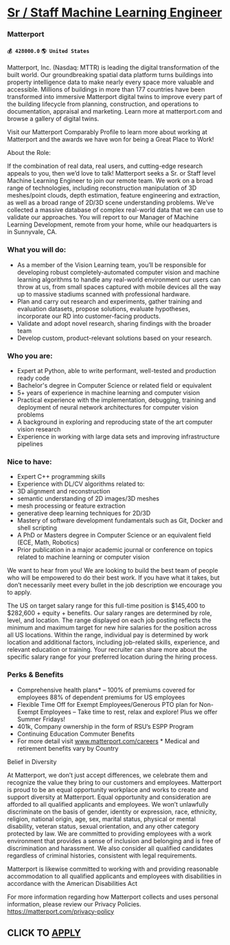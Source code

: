 # [Sr / Staff Machine Learning Engineer](https://www.remotewlb.com/apply/sr-staff-machine-learning-engineer-36253)  
### Matterport  
#### `💰 428000.0` `🌎 United States`  

Matterport, Inc. (Nasdaq: MTTR) is leading the digital transformation of the built world. Our groundbreaking spatial data platform turns buildings into property intelligence data to make nearly every space more valuable and accessible. Millions of buildings in more than 177 countries have been transformed into immersive Matterport digital twins to improve every part of the building lifecycle from planning, construction, and operations to documentation, appraisal and marketing. Learn more at matterport.com and browse a gallery of digital twins.

Visit our Matterport Comparably Profile to learn more about working at Matterport and the awards we have won for being a Great Place to Work!

About the Role:

If the combination of real data, real users, and cutting-edge research appeals to you, then we’d love to talk! Matterport seeks a Sr. or Staff level Machine Learning Engineer to join our remote team. We work on a broad range of technologies, including reconstruction manipulation of 3D meshes/point clouds, depth estimation, feature engineering and extraction, as well as a broad range of 2D/3D scene understanding problems. We’ve collected a massive database of complex real-world data that we can use to validate our approaches. You will report to our Manager of Machine Learning Development, remote from your home, while our headquarters is in Sunnyvale, CA.

### What you will do:

  * As a member of the Vision Learning team, you’ll be responsible for developing robust completely-automated computer vision and machine learning algorithms to handle any real-world environment our users can throw at us, from small spaces captured with mobile devices all the way up to massive stadiums scanned with professional hardware.
  * Plan and carry out research and experiments, gather training and evaluation datasets, propose solutions, evaluate hypotheses, incorporate our RD into customer-facing products.
  * Validate and adopt novel research, sharing findings with the broader team
  * Develop custom, product-relevant solutions based on your research.

### Who you are:

  * Expert at Python, able to write performant, well-tested and production ready code
  * Bachelor's degree in Computer Science or related field or equivalent 
  * 5+ years of experience in machine learning and computer vision
  * Practical experience with the implementation, debugging, training and deployment of neural network architectures for computer vision problems
  * A background in exploring and reproducing state of the art computer vision research
  * Experience in working with large data sets and improving infrastructure pipelines

### Nice to have:

  * Expert C++ programming skills
  * Experience with DL/CV algorithms related to: 
  * 3D alignment and reconstruction
  * semantic understanding of 2D images/3D meshes
  * mesh processing or feature extraction
  * generative deep learning techniques for 2D/3D
  * Mastery of software development fundamentals such as Git, Docker and shell scripting
  * A PhD or Masters degree in Computer Science or an equivalent field (ECE, Math, Robotics)
  * Prior publication in a major academic journal or conference on topics related to machine learning or computer vision 

We want to hear from you! We are looking to build the best team of people who will be empowered to do their best work. If you have what it takes, but don’t necessarily meet every bullet in the job description we encourage you to apply.

The US on target salary range for this full-time position is $145,400 to $282,600 + equity + benefits. Our salary ranges are determined by role, level, and location. The range displayed on each job posting reflects the minimum and maximum target for new hire salaries for the position across all US locations. Within the range, individual pay is determined by work location and additional factors, including job-related skills, experience, and relevant education or training. Your recruiter can share more about the specific salary range for your preferred location during the hiring process.

### Perks & Benefits

  * Comprehensive health plans* – 100% of premiums covered for employees 88% of dependent premiums for US employees
  * Flexible Time Off for Exempt Employees/Generous PTO plan for Non-Exempt Employees – Take time to rest, relax and explore! Plus we offer Summer Fridays!
  * 401k, Company ownership in the form of RSU’s ESPP Program
  * Continuing Education Commuter Benefits
  * For more detail visit www.matterport.com/careers * Medical and retirement benefits vary by Country 

Belief in Diversity

At Matterport, we don’t just accept differences, we celebrate them and recognize the value they bring to our customers and employees. Matterport is proud to be an equal opportunity workplace and works to create and support diversity at Matterport. Equal opportunity and consideration are afforded to all qualified applicants and employees. We won’t unlawfully discriminate on the basis of gender, identity or expression, race, ethnicity, religion, national origin, age, sex, marital status, physical or mental disability, veteran status, sexual orientation, and any other category protected by law. We are committed to providing employees with a work environment that provides a sense of inclusion and belonging and is free of discrimination and harassment. We also consider all qualified candidates regardless of criminal histories, consistent with legal requirements.

Matterport is likewise committed to working with and providing reasonable accommodation to all qualified applicants and employees with disabilities in accordance with the American Disabilities Act

For more information regarding how Matterport collects and uses personal information, please review our Privacy Policies. https://matterport.com/privacy-policy

  
## CLICK TO [APPLY](https://www.remotewlb.com/apply/sr-staff-machine-learning-engineer-36253)

